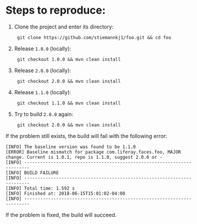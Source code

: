  # Steps to reproduce:

1. Clone the project and enter its directory:

        git clone https://github.com/stiemannkj1/foo.git && cd foo

2. Release `1.0.0` (locally):

        git checkout 1.0.0 && mvn clean install

3. Release `2.0.0` (locally):

        git checkout 2.0.0 && mvn clean install

4. Release `1.1.0` (locally):

        git checkout 1.1.0 && mvn clean install

5. Try to build `2.0.0` again:

        git checkout 2.0.0 && mvn clean install

If the problem still exists, the build will fail with the following error:

```
[INFO] The baseline version was found to be 1.1.0
[ERROR] Baseline mismatch for package com.liferay.faces.foo, MAJOR change. Current is 1.0.1, repo is 1.1.0, suggest 2.0.0 or -
[INFO] ------------------------------------------------------------------------
[INFO] BUILD FAILURE
[INFO] ------------------------------------------------------------------------
[INFO] Total time: 1.592 s
[INFO] Finished at: 2018-06-15T15:01:02-04:00
[INFO] ------------------------------------------------------------------------
```

If the problem is fixed, the build will succeed.